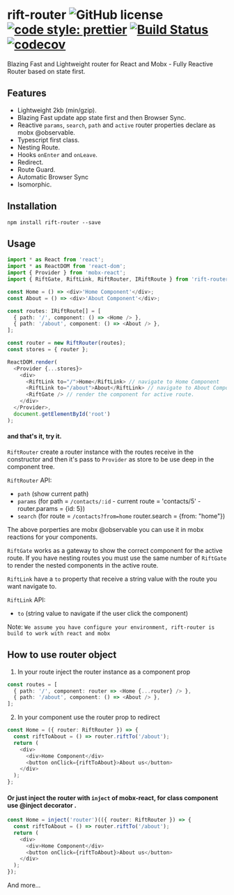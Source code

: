 # rift-router ![GitHub license](https://img.shields.io/badge/license-MIT-blue.svg) [![code style: prettier](https://img.shields.io/badge/code_style-prettier-ff69b4.svg?style=flat-square)](https://github.com/prettier/prettier) [![Build Status](https://travis-ci.org/Cervantes007/rift-router.svg?branch=master)](https://travis-ci.org/Cervantes007/rift-router) [![codecov](https://codecov.io/gh/Cervantes007/rift-router/branch/master/graph/badge.svg)](https://codecov.io/gh/Cervantes007/rift-router)

Blazing Fast and Lightweight router for React and Mobx - Fully Reactive Router based on state first.

## Features

* Lightweight 2kb (min/gzip).
* Blazing Fast update app state first and then Browser Sync.
* Reactive `params`, `search`, `path` and `active` router properties declare as mobx @observable.
* Typescript first class.
* Nesting Route.
* Hooks `onEnter` and `onLeave`.
* Redirect.
* Route Guard.
* Automatic Browser Sync
* Isomorphic.

## Installation

`npm install rift-router --save`

## Usage

```typescript
import * as React from 'react';
import * as ReactDOM from 'react-dom';
import { Provider } from 'mobx-react';
import { RiftGate, RiftLink, RiftRouter, IRiftRoute } from 'rift-router';

const Home = () => <div>'Home Component'</div>;
const About = () => <div>'About Component'</div>;

const routes: IRiftRoute[] = [
  { path: '/', component: () => <Home /> },
  { path: '/about', component: () => <About /> },
];

const router = new RiftRouter(routes);
const stores = { router };

ReactDOM.render(
  <Provider {...stores}>
    <div>
      <RiftLink to="/">Home</RiftLink> // navigate to Home Component
      <RiftLink to="/about">About</RiftLink> // navigate to About Component
      <RiftGate /> // render the component for active route.
    </div>
  </Provider>,
  document.getElementById('root')
);
```

#### and that's it, try it.

`RiftRouter` create a router instance with the routes receive in the constructor and then it's pass to `Provider`
as store to be use deep in the component tree.

`RiftRouter` API:

* `path` (show current path)
* `params` (for path = `/contacts/:id` - current route = 'contacts/5' - router.params = {id: 5})
* `search` (for route = `/contacts?from=home` router.search = {from: "home"})

The above porperties are mobx @observable you can use it in mobx reactions for your components.

`RiftGate` works as a gateway to show the correct component for the active route. If you have nesting routes you must
use the same number of `RiftGate` to render the nested components in the active route.

`RiftLink` have a `to` property that receive a string value with the route you want navigate to.

`RiftLink` API:

* `to` (string value to navigate if the user click the component)

Note: `We assume you have configure your environment, rift-router is build to work with react and mobx`

## How to use router object

1.  In your route inject the router instance as a component prop

```typescript
const routes = [
  { path: '/', component: router => <Home {...router} /> },
  { path: '/about', component: () => <About /> },
];
```

2.  In your component use the router prop to redirect

```typescript
const Home = ({ router: RiftRouter }) => {
  const riftToAbout = () => router.riftTo('/about');
  return (
    <div>
      <div>Home Component</div>
      <button onClick={riftToAbout}>About us</button>
    </div>
  );
};
```

#### Or just inject the router with `inject` of mobx-react, for class component use @inject decorator .

```typescript
const Home = inject('router')(({ router: RiftRouter }) => {
  const riftToAbout = () => router.riftTo('/about');
  return (
    <div>
      <div>Home Component</div>
      <button onClick={riftToAbout}>About us</button>
    </div>
  );
});
```

And more...
